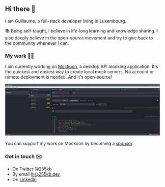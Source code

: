 ## Hi there 👋

I am Guillaume, a full-stack developer living in Luxembourg.

📚 Being self-taught, I believe in life-long learning and knowledge sharing. 
I also deeply believe in the open-source movement and try to give back to the community whenever I can.

### My work 👨‍💻

I am currently working on [Mockoon](https://mockoon.com), a desktop API mocking application. It's the quickest and easiest way to create local mock servers. No account or remote deployment is needed. And it's open-source!

![Application screenshot](./banner_sm.jpg)

You can support my work on Mockoon by becoming a [sponsor](https://github.com/sponsors/255kb).

### Get in touch ✉️

- On Twitter [@255kb](https://twitter.com/255kb)
- By email [hi@255kb.dev](mailto:hi@255kb.dev)
- On [LinkedIn](https://www.linkedin.com/in/guillaumemonnet/)